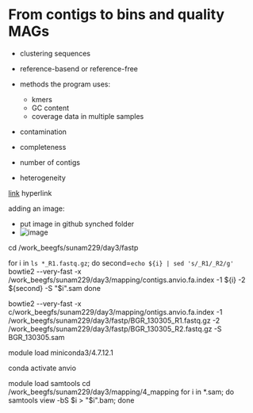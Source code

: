 # From contigs to bins and quality MAGs

- clustering sequences
- reference-basend or reference-free
- methods the program uses:
  - kmers
  - GC content
  - coverage data in multiple samples
  
- contamination
- completeness
- number of contigs
- heterogeneity

[link](linkitself.de) hyperlink

adding an image:

- put image in github synched folder
- ![image](imagepath)


cd /work_beegfs/sunam229/day3/fastp

for i in `ls *_R1.fastq.gz`;
do
    second=`echo ${i} | sed 's/_R1/_R2/g'`
    bowtie2 --very-fast -x /work_beegfs/sunam229/day3/mapping/contigs.anvio.fa.index -1 ${i} -2 ${second} -S "$i".sam 
done


bowtie2 --very-fast -x c/work_beegfs/sunam229/day3/mapping/ontigs.anvio.fa.index -1 /work_beegfs/sunam229/day3/fastp/BGR_130305_R1.fastq.gz -2 /work_beegfs/sunam229/day3/fastp/BGR_130305_R2.fastq.gz -S BGR_130305.sam



module load miniconda3/4.7.12.1

conda activate anvio

module load samtools
cd /work_beegfs/sunam229/day3/mapping/4_mapping
for i in *.sam; do samtools view -bS $i > "$i".bam; done
